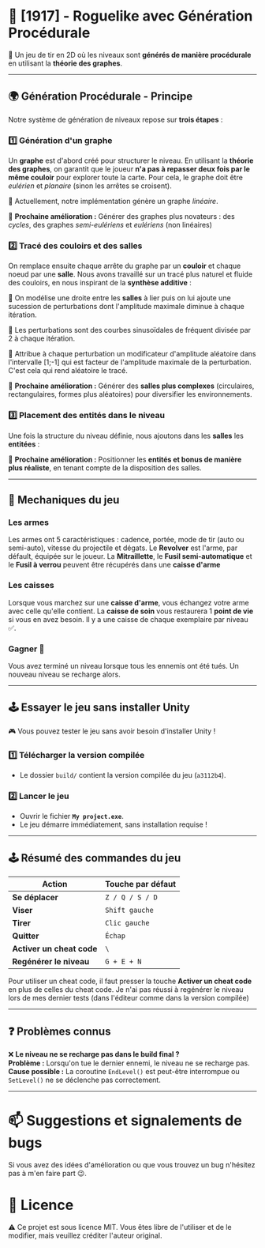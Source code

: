# 🎯 [1917] - Roguelike avec Génération Procédurale

🚀 Un jeu de tir en 2D où les niveaux sont **générés de manière procédurale** en utilisant la **théorie des graphes**.

---

## 🌍 Génération Procédurale - Principe

Notre système de génération de niveaux repose sur **trois étapes** :

### **1️⃣ Génération d'un graphe**
Un **graphe** est d'abord créé pour structurer le niveau. En utilisant la **théorie des graphes**, on garantit que le joueur **n'a pas à repasser deux fois par le même couloir** pour explorer toute la carte. Pour cela, le graphe doit être *eulérien* et *planaire* (sinon les arrêtes se croisent).

🔹 Actuellement, notre implémentation génère un graphe *linéaire*.


📌 **Prochaine amélioration :** Générer des graphes plus novateurs : des *cycles*, des graphes *semi-eulériens* et *eulériens* (non linéaires)

### **2️⃣ Tracé des couloirs et des salles**
On remplace ensuite chaque arrête du graphe par un **couloir** et chaque noeud par une **salle**.
Nous avons travaillé sur un tracé plus naturel et fluide des couloirs, en nous inspirant de la **synthèse additive** :

 🔹 On modélise une droite entre les **salles** à lier puis on lui ajoute une sucession de perturbations dont l'amplitude maximale diminue à chaque itération.
 
 🔹 Les perturbations sont des courbes sinusoïdales de fréquent divisée par 2 à chaque itération. 
 
 🔹 Attribue à chaque perturbation un modificateur d'amplitude aléatoire dans l'intervalle [1;-1] qui est facteur de l'amplitude maximale de la perturbation. C'est cela qui rend aléatoire le tracé.

📌 **Prochaine amélioration :** Générer des **salles plus complexes** (circulaires, rectangulaires, formes plus aléatoires) pour diversifier les environnements.  

### **3️⃣ Placement des entités dans le niveau**
Une fois la structure du niveau définie, nous ajoutons dans les **salles** les **entitées** :

📌 **Prochaine amélioration :** Positionner les **entités et bonus de manière plus réaliste**, en tenant compte de la disposition des salles.  

---

## 🧰 Mechaniques du jeu
### Les armes
Les armes ont 5 caractéristiques : cadence, portée, mode de tir (auto ou semi-auto), vitesse du projectile et dégats.
Le **Revolver** est l'arme, par défault, équipée sur le joueur. La **Mitraillette**, le **Fusil semi-automatique** et le **Fusil à verrou** peuvent être récupérés dans une **caisse d'arme**

### Les caisses
Lorsque vous marchez sur une **caisse d'arme**, vous échangez votre arme avec celle qu'elle contient. La **caisse de soin** vous restaurera 1 **point de vie** si vous en avez besoin.
Il y a une caisse de chaque exemplaire par niveau ✅.

### Gagner 🏁
Vous avez terminé un niveau lorsque tous les ennemis ont été tués. Un nouveau niveau se recharge alors.

---

## 🕹️ Essayer le jeu sans installer Unity

🎮 Vous pouvez tester le jeu sans avoir besoin d'installer Unity !  

### **1️⃣ Télécharger la version compilée**
- Le dossier `build/` contient la version compilée du jeu (`a3112b4`).  

### **2️⃣ Lancer le jeu**
- Ouvrir le fichier **`My project.exe`**.  
- Le jeu démarre immédiatement, sans installation requise !  

---

## 🕹️ Résumé des commandes du jeu

| Action          | Touche par défaut |
|----------------|-----------------|
| **Se déplacer** | `Z / Q / S / D` |
| **Viser**      | `Shift gauche` |
| **Tirer**      | `Clic gauche` |
| **Quitter** | `Échap` |
| **Activer un cheat code** | `\` |
| **Regénérer le niveau** | `G + E + N` |

Pour utiliser un cheat code, il faut presser la touche **Activer un cheat code** en plus de celles du cheat code.
Je n'ai pas réussi à regénérer le niveau lors de mes dernier tests (dans l'éditeur comme dans la version compilée)

---

## ❓ Problèmes connus

❌ **Le niveau ne se recharge pas dans le build final ?**  
**Problème :** Lorsqu'on tue le dernier ennemi, le niveau ne se recharge pas.  
**Cause possible :** La coroutine `EndLevel()` est peut-être interrompue ou `SetLevel()` ne se déclenche pas correctement.  


---

# 📫 Suggestions et signalements de bugs
Si vous avez des idées d'amélioration ou que vous trouvez un bug n'hésitez pas à m'en faire part 😉.

# 📜 Licence
⚠️ Ce projet est sous licence MIT. Vous êtes libre de l'utiliser et de le modifier, mais veuillez créditer l'auteur original.
